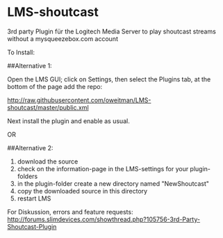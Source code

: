 # LMS-shoutcast

3rd party Plugin für the Logitech Media Server to play shoutcast streams without a mysqueezebox.com account 

To Install:

##Alternative 1:

Open the LMS GUI; click on Settings, then select the Plugins tab, at the bottom of the page add the repo:

http://raw.githubusercontent.com/oweitman/LMS-shoutcast/master/public.xml

Next install the plugin and enable as usual.

OR

##Alternative 2:

1. download the source
2. check on the information-page in the LMS-settings for your plugin-folders
3. in the plugin-folder create a new directory named "NewShoutcast"
4. copy the downloaded source in this directory
5. restart LMS

For Diskussion, errors and feature requests:
http://forums.slimdevices.com/showthread.php?105756-3rd-Party-Shoutcast-Plugin

